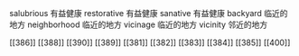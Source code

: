 




salubrious 有益健康
restorative 有益健康
sanative 有益健康
backyard 临近的地方
neighborhood 临近的地方
vicinage 临近的地方
vicinity 邻近的地方

[[386]]
[[388]]
[[390]]
[[389]]
[[381]]
[[382]]
[[383]]
[[384]]
[[385]]
[[400]]